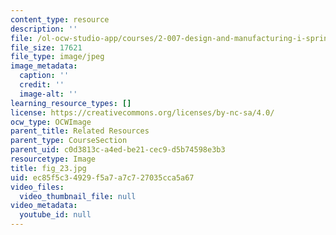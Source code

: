 ```yaml
---
content_type: resource
description: ''
file: /ol-ocw-studio-app/courses/2-007-design-and-manufacturing-i-spring-2009/ec85f5c34929f5a7a7c727035cca5a67_fig_23.jpg
file_size: 17621
file_type: image/jpeg
image_metadata:
  caption: ''
  credit: ''
  image-alt: ''
learning_resource_types: []
license: https://creativecommons.org/licenses/by-nc-sa/4.0/
ocw_type: OCWImage
parent_title: Related Resources
parent_type: CourseSection
parent_uid: c0d3813c-a4ed-be21-cec9-d5b74598e3b3
resourcetype: Image
title: fig_23.jpg
uid: ec85f5c3-4929-f5a7-a7c7-27035cca5a67
video_files:
  video_thumbnail_file: null
video_metadata:
  youtube_id: null
---
```

